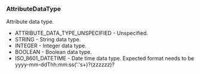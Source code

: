 ### AttributeDataType
Attribute data type.

- ATTRIBUTE_DATA_TYPE_UNSPECIFIED - Unspecified.
- STRING - String data type.
- INTEGER - Integer data type.
- BOOLEAN - Boolean data type.
- ISO_8601_DATETIME - Date time data type. Expected format needs to be yyyy-mm-ddThh:mm:ss('.'s+)?(zzzzzz)?
